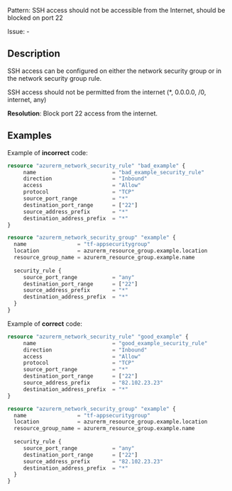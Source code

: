 Pattern: SSH access should not be accessible from the Internet, should be blocked on port 22

Issue: -

## Description

SSH access can be configured on either the network security group or in the network security group rule. 

SSH access should not be permitted from the internet (*, 0.0.0.0, /0, internet, any)

**Resolution**: Block port 22 access from the internet.

## Examples

Example of **incorrect** code:

```terraform
resource "azurerm_network_security_rule" "bad_example" {
     name                        = "bad_example_security_rule"
     direction                   = "Inbound"
     access                      = "Allow"
     protocol                    = "TCP"
     source_port_range           = "*"
     destination_port_range      = ["22"]
     source_address_prefix       = "*"
     destination_address_prefix  = "*"
}

resource "azurerm_network_security_group" "example" {
  name                = "tf-appsecuritygroup"
  location            = azurerm_resource_group.example.location
  resource_group_name = azurerm_resource_group.example.name
  
  security_rule {
	 source_port_range           = "any"
     destination_port_range      = ["22"]
     source_address_prefix       = "*"
     destination_address_prefix  = "*"
  }
}
```

Example of **correct** code:

```terraform
resource "azurerm_network_security_rule" "good_example" {
     name                        = "good_example_security_rule"
     direction                   = "Inbound"
     access                      = "Allow"
     protocol                    = "TCP"
     source_port_range           = "*"
     destination_port_range      = ["22"]
     source_address_prefix       = "82.102.23.23"
     destination_address_prefix  = "*"
}

resource "azurerm_network_security_group" "example" {
  name                = "tf-appsecuritygroup"
  location            = azurerm_resource_group.example.location
  resource_group_name = azurerm_resource_group.example.name
  
  security_rule {
	 source_port_range           = "any"
     destination_port_range      = ["22"]
     source_address_prefix       = "82.102.23.23"
     destination_address_prefix  = "*"
  }
}
```
